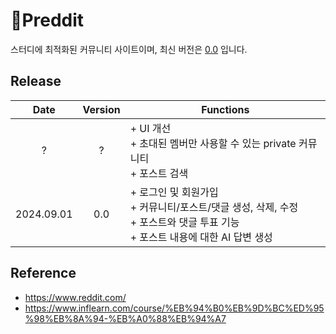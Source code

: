 # 📑Preddit
스터디에 최적화된 커뮤니티 사이트이며, 최신 버전은 [0.0](https://preddit-on.vercel.app/) 입니다. 

## Release
|Date|Version|Functions|
|:---:|:---:|---|
|?|?|+ UI 개선<br>+ 초대된 멤버만 사용할 수 있는 private 커뮤니티<br>+ 포스트 검색|
|2024.09.01|0.0|+ 로그인 및 회원가입<br>+ 커뮤니티/포스트/댓글 생성, 삭제, 수정<br>+ 포스트와 댓글 투표 기능<br>+ 포스트 내용에 대한 AI 답변 생성|

## Reference
- https://www.reddit.com/
- https://www.inflearn.com/course/%EB%94%B0%EB%9D%BC%ED%95%98%EB%8A%94-%EB%A0%88%EB%94%A7
